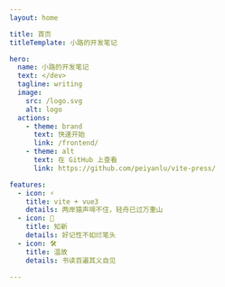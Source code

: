 ```yaml
---
layout: home

title: 首页
titleTemplate: 小路的开发笔记

hero:
  name: 小路的开发笔记
  text: </dev>
  tagline: writing
  image:
    src: /logo.svg
    alt: logo
  actions:
    - theme: brand
      text: 快速开始
      link: /frontend/
    - theme: alt
      text: 在 GitHub 上查看
      link: https://github.com/peiyanlu/vite-press/

features:
  - icon: ⚡️
    title: vite + vue3
    details: 两岸猿声啼不住，轻舟已过万重山
  - icon: 🖖
    title: 知新
    details: 好记性不如烂笔头
  - icon: 🛠️
    title: 温故
    details: 书读百遍其义自见

---
```

